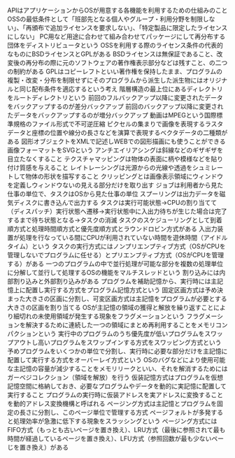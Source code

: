 APIはアプリケーションからOSが用意する各機能を利用するための仕組みのこと
OSSの最低条件として「班部先となる個人やグループ・利用分野を制限しない」、「再頒布で追加ライセンスを要求しない」、「特定製品に限定したライセンスにしない」
PC用など用途に合わせて組み合わせてパッケージにして再分布する団体をディストリビュータという
OSSを利用する際のライセンス条件の代表的なものにBSDライセンスとGPLがある
BSDライセンスは無保証であること、改変後の再分布の際に元のソフトウェアの著作権表示部分などは残すこと、の二つの制約がある
GPLはコピーレフトといい著作権を保持したまま、プログラムの複製・改変・分布を制限せずにそのプログラムから派生した派生物にはオリジナルと同じ配布条件を適応するという考え
階層構造の最上位にあるディレクトリをルートディレクトリという
前回のフルバックアップ以降に変更されたデータをバックアップするのが差分バックアップ
前回のバックアップ以降に変更されたデータをバックアップするのが増分バックアップ
動画はMPEGという国際標準規格のファイル形式で不可逆圧縮
ピクセルの集まりで画像を表現するラスタデータと座標の位置や線分の長さなどを演算で表現するベクタデータの二種類がある
図形オブジェクトをXMLで記述しWEBでの図形描画にも使うことができる画像フォーマットをSVGという
アンチエイリアシングは斜線などのギザギザを目立たなくすること
テクスチャマッピングは物体の表面に柄や模様などを貼り付け質感を与えること
レイトレーシングは光源からの光線や透過をシュミレートして物体の形状を描写すること
クリッピングとは画像表示領域にウィンドウを定義しウィンドウないの見える部分だけを取り出す
ジョブは利用者から見た仕事の単位で、タスクはOSから見た仕事の単位
スプーリングは出力データを磁気ディスクに書き込んで出力する
タスクは実行可能状態→CPUの割り当てて（ディスパッチ）実行状態へ遷移→実行状態中に入出力待ちが生じた場合は完了するまで待ち状態となる→タスクの消滅
タスクのスケジューリングとして到着順方式と処理時間順方式と優先度順方式とラウンドロビン方式がある
入出力装置が処理を行なっている間にCPUが利用されていない時間を遊休時間（アイドルタイム）という
タスクの実行方式にはノンプリエンプティブ方式（OSがCPUを管理しないでプログラムに任せる）とプリエンプティブ方式（OSがCPUを管理する）がある
一つのプログラムの中で並行処理が可能な部分を複数の処理単位に分解して並行して処理するOSの機能をマルチスレッドという
割り込みには内部割り込みと外部割り込みがある
プログラムを補助記憶から、実行時には主記憶上に配置し実行する方式をプログラム記憶方式という
固定区画方式は予め決まった大きさの区画に分割し、可変区画方式は主記憶をプログラムが必要とする大きさの区画を割り当てる
OSが主記憶の領域の獲得と解放を繰り返すことにより細切れの未使用領域が発生する現象をフラグメーションという
フラグメーションを解決するために連続した一つの領域にまとめ再利用することをメモリコンパクションという
実行中のプログラムのうち優先度が低いプログラムをスワップアウトし高いプログラムをスワップインする方式をスワッピング方式という
予めプログラムをいくつかの単位で分割し、実行時に必要な部分だけを主記憶に配置して実行する方式をオーバーレイ方式という
OSのバグなどにより使用可能な主記憶の容量が減少することをメモリリークといい、それを解消するためにはガーベジコレクション（領域を解放）を行う
仮装記憶方式はプログラムを仮想記憶空間に格納しておき、必要なプログラムやデータを動的に実記憶に配置して実行すること
プログラムの実行時に仮装アドレスを実アドレスに変換することを動的アドレス変換機構と呼ばれる
ページング方式は主記憶とプログラムを固定の長さに分割し、このページ単位で管理する方式
ページフォルトが多発すると処理効率が急激に低下する現象をスラッシングという
ページング方式にはFIFO方式（もっとも古いページを置き換え）、LRU方式（最後に参照されて最も時間が経過しているページを置き換え）、LFU方式（参照回数が最も少ないペーじを置き換え）がある
